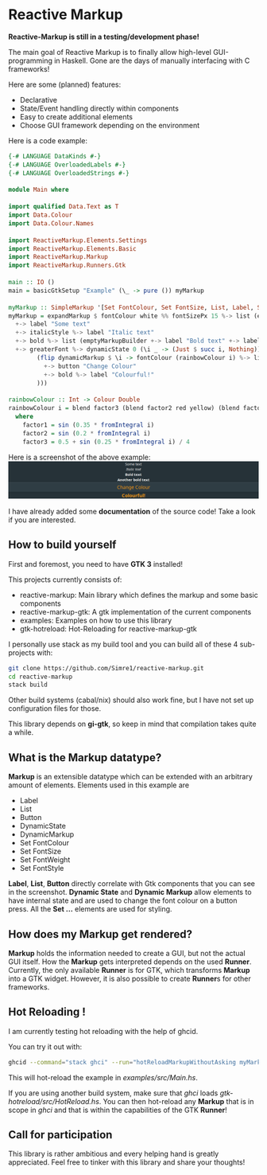 # Reactive Markup

**Reactive-Markup is still in a testing/development phase!**

The main goal of Reactive Markup is to finally allow high-level GUI-programming in Haskell. Gone are the days of manually interfacing with C frameworks!

Here are some (planned) features:
- Declarative
- State/Event handling directly within components
- Easy to create additional elements
- Choose GUI framework depending on the environment

Here is a code example:
```haskell
{-# LANGUAGE DataKinds #-}
{-# LANGUAGE OverloadedLabels #-}
{-# LANGUAGE OverloadedStrings #-}

module Main where

import qualified Data.Text as T
import Data.Colour
import Data.Colour.Names

import ReactiveMarkup.Elements.Settings
import ReactiveMarkup.Elements.Basic
import ReactiveMarkup.Markup
import ReactiveMarkup.Runners.Gtk

main :: IO ()
main = basicGtkSetup "Example" (\_ -> pure ()) myMarkup

myMarkup :: SimpleMarkup '[Set FontColour, Set FontSize, List, Label, Set FontStyle, Set FontWeight, DynamicState, DynamicMarkup, Button] e
myMarkup = expandMarkup $ fontColour white %% fontSizePx 15 %-> list (emptyMarkupBuilder
  +-> label "Some text"
  +-> italicStyle %-> label "Italic text"
  +-> bold %-> list (emptyMarkupBuilder +-> label "Bold text" +-> label "Another bold text")
  +-> greaterFont %-> dynamicState 0 (\i _ -> (Just $ succ i, Nothing))
        (flip dynamicMarkup $ \i -> fontColour (rainbowColour i) %-> list (emptyMarkupBuilder 
          +-> button "Change Colour"
          +-> bold %-> label "Colourful!"
        )))

rainbowColour :: Int -> Colour Double
rainbowColour i = blend factor3 (blend factor2 red yellow) (blend factor2 (blend factor1 red yellow) blue)
  where
    factor1 = sin (0.35 * fromIntegral i)
    factor2 = sin (0.2 * fromIntegral i)
    factor3 = 0.5 + sin (0.25 * fromIntegral i) / 4
```

Here is a screenshot of the above example:
![](./screenshot.png)

I have already added some **documentation** of the source code! Take a look if you are interested.

## How to build yourself

First and foremost, you need to have **GTK 3** installed!

This projects currently consists of:
- reactive-markup: Main library which defines the markup and some basic components
- reactive-markup-gtk: A gtk implementation of the current components
- examples: Examples on how to use this library
- gtk-hotreload: Hot-Reloading for reactive-markup-gtk

I personally use stack as my build tool and you can build all of these 4 sub-projects with:
```bash
git clone https://github.com/Simre1/reactive-markup.git
cd reactive-markup
stack build
```

Other build systems (cabal/nix) should also work fine, but I have not set up configuration files for those.

This library depends on **gi-gtk**, so keep in mind that compilation takes quite a while.

## What is the Markup datatype?

**Markup** is an extensible datatype which can be extended with an arbitrary amount of elements.
Elements used in this example are
- Label
- List
- Button
- DynamicState
- DynamicMarkup
- Set FontColour
- Set FontSize
- Set FontWeight
- Set FontStyle

**Label**, **List**, **Button** directly correlate with Gtk components that you can see in the screenshot. **Dynamic State** and **Dynamic Markup** allow elements to have internal state and are used to change the font colour on a button press. All the **Set ...** elements are used for styling.

## How does my Markup get rendered?

**Markup** holds the information needed to create a GUI, but not the actual GUI itself. How the **Markup** gets interpreted depends on the used **Runner**. Currently, the only available **Runner** is for GTK, which transforms **Markup** into a GTK widget. However, it is also possible to create **Runner**s for other frameworks.

## Hot Reloading !

I am currently testing hot reloading with the help of ghcid.

You can try it out with:
```bash
ghcid --command="stack ghci" --run="hotReloadMarkupWithoutAsking myMarkup (\_ -> pure ())"
```

This will hot-reload the example in _examples/src/Main.hs_.

If you are using another build system, make sure that _ghci_ loads _gtk-hotreload/src/HotReload.hs_. You can then hot-reload any **Markup** that is in scope in _ghci_ and that is within the capabilities of the GTK **Runner**!

## Call for participation

This library is rather ambitious and every helping hand is greatly appreciated. Feel free to tinker with this library and share your thoughts!

